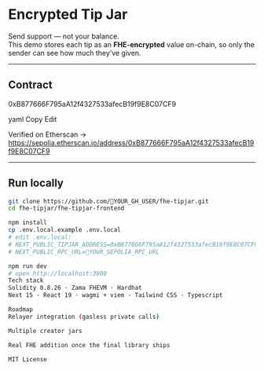 # Encrypted Tip Jar

Send support — not your balance.  
This demo stores each tip as an **FHE-encrypted** value on-chain, so only the sender can see how much they’ve given.

---

## Contract

0xB877666F795aA12f4327533afecB19f9E8C07CF9

yaml
Copy
Edit

Verified on Etherscan → <https://sepolia.etherscan.io/address/0xB877666F795aA12f4327533afecB19f9E8C07CF9>

---

## Run locally

```bash
git clone https://github.com/🔴YOUR_GH_USER/fhe-tipjar.git
cd fhe-tipjar/fhe-tipjar-frontend

npm install
cp .env.local.example .env.local
# edit .env.local:
# NEXT_PUBLIC_TIPJAR_ADDRESS=0xB877666F795aA12f4327533afecB19f9E8C07CF9
# NEXT_PUBLIC_RPC_URL=🔴YOUR_SEPOLIA_RPC_URL

npm run dev
# open http://localhost:3000
Tech stack
Solidity 0.8.26 · Zama FHEVM · Hardhat
Next 15 · React 19 · wagmi + viem · Tailwind CSS · Typescript

Roadmap
Relayer integration (gasless private calls)

Multiple creator jars

Real FHE addition once the final library ships

MIT License